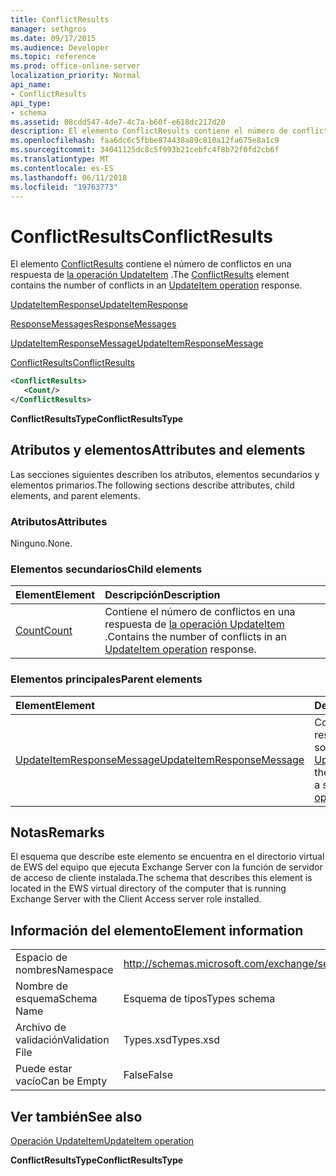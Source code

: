 ```yaml
---
title: ConflictResults
manager: sethgros
ms.date: 09/17/2015
ms.audience: Developer
ms.topic: reference
ms.prod: office-online-server
localization_priority: Normal
api_name:
- ConflictResults
api_type:
- schema
ms.assetid: 08cdd547-4de7-4c7a-b60f-e618dc217d20
description: El elemento ConflictResults contiene el número de conflictos en una respuesta de operación UpdateItem.
ms.openlocfilehash: faa6dc6c5fbbe874438a89c810a12fa675e8a1c9
ms.sourcegitcommit: 34041125dc8c5f993b21cebfc4f8b72f0fd2cb6f
ms.translationtype: MT
ms.contentlocale: es-ES
ms.lasthandoff: 06/11/2018
ms.locfileid: "19763773"
---
```

# <a name="conflictresults"></a><span data-ttu-id="45765-103">ConflictResults</span><span class="sxs-lookup"><span data-stu-id="45765-103">ConflictResults</span></span>

<span data-ttu-id="45765-104">El elemento [ConflictResults](conflictresults.md) contiene el número de conflictos en una respuesta de [la operación UpdateItem](updateitem-operation.md) .</span><span class="sxs-lookup"><span data-stu-id="45765-104">The [ConflictResults](conflictresults.md) element contains the number of conflicts in an [UpdateItem operation](updateitem-operation.md) response.</span></span> 
  
[<span data-ttu-id="45765-105">UpdateItemResponse</span><span class="sxs-lookup"><span data-stu-id="45765-105">UpdateItemResponse</span></span>](updateitemresponse.md)
  
[<span data-ttu-id="45765-106">ResponseMessages</span><span class="sxs-lookup"><span data-stu-id="45765-106">ResponseMessages</span></span>](responsemessages.md)
  
[<span data-ttu-id="45765-107">UpdateItemResponseMessage</span><span class="sxs-lookup"><span data-stu-id="45765-107">UpdateItemResponseMessage</span></span>](updateitemresponsemessage.md)
  
[<span data-ttu-id="45765-108">ConflictResults</span><span class="sxs-lookup"><span data-stu-id="45765-108">ConflictResults</span></span>](conflictresults.md)
  
```xml
<ConflictResults>
   <Count/>
</ConflictResults>
```

 <span data-ttu-id="45765-109">**ConflictResultsType**</span><span class="sxs-lookup"><span data-stu-id="45765-109">**ConflictResultsType**</span></span>
## <a name="attributes-and-elements"></a><span data-ttu-id="45765-110">Atributos y elementos</span><span class="sxs-lookup"><span data-stu-id="45765-110">Attributes and elements</span></span>

<span data-ttu-id="45765-111">Las secciones siguientes describen los atributos, elementos secundarios y elementos primarios.</span><span class="sxs-lookup"><span data-stu-id="45765-111">The following sections describe attributes, child elements, and parent elements.</span></span>
  
### <a name="attributes"></a><span data-ttu-id="45765-112">Atributos</span><span class="sxs-lookup"><span data-stu-id="45765-112">Attributes</span></span>

<span data-ttu-id="45765-113">Ninguno.</span><span class="sxs-lookup"><span data-stu-id="45765-113">None.</span></span>
  
### <a name="child-elements"></a><span data-ttu-id="45765-114">Elementos secundarios</span><span class="sxs-lookup"><span data-stu-id="45765-114">Child elements</span></span>

|<span data-ttu-id="45765-115">**Element**</span><span class="sxs-lookup"><span data-stu-id="45765-115">**Element**</span></span>|<span data-ttu-id="45765-116">**Descripción**</span><span class="sxs-lookup"><span data-stu-id="45765-116">**Description**</span></span>|
|:-----|:-----|
|[<span data-ttu-id="45765-117">Count</span><span class="sxs-lookup"><span data-stu-id="45765-117">Count</span></span>](count.md) <br/> |<span data-ttu-id="45765-118">Contiene el número de conflictos en una respuesta de [la operación UpdateItem](updateitem-operation.md) .</span><span class="sxs-lookup"><span data-stu-id="45765-118">Contains the number of conflicts in an [UpdateItem operation](updateitem-operation.md) response.</span></span>  <br/> |
   
### <a name="parent-elements"></a><span data-ttu-id="45765-119">Elementos principales</span><span class="sxs-lookup"><span data-stu-id="45765-119">Parent elements</span></span>

|<span data-ttu-id="45765-120">**Element**</span><span class="sxs-lookup"><span data-stu-id="45765-120">**Element**</span></span>|<span data-ttu-id="45765-121">**Descripción**</span><span class="sxs-lookup"><span data-stu-id="45765-121">**Description**</span></span>|
|:-----|:-----|
|[<span data-ttu-id="45765-122">UpdateItemResponseMessage</span><span class="sxs-lookup"><span data-stu-id="45765-122">UpdateItemResponseMessage</span></span>](updateitemresponsemessage.md) <br/> |<span data-ttu-id="45765-123">Contiene el estado y el resultado de una única solicitud de [operación UpdateItem](updateitem-operation.md) .</span><span class="sxs-lookup"><span data-stu-id="45765-123">Contains the status and result of a single [UpdateItem operation](updateitem-operation.md) request.</span></span>  <br/> |
   
## <a name="remarks"></a><span data-ttu-id="45765-124">Notas</span><span class="sxs-lookup"><span data-stu-id="45765-124">Remarks</span></span>

<span data-ttu-id="45765-125">El esquema que describe este elemento se encuentra en el directorio virtual de EWS del equipo que ejecuta Exchange Server con la función de servidor de acceso de cliente instalada.</span><span class="sxs-lookup"><span data-stu-id="45765-125">The schema that describes this element is located in the EWS virtual directory of the computer that is running Exchange Server with the Client Access server role installed.</span></span>
  
## <a name="element-information"></a><span data-ttu-id="45765-126">Información del elemento</span><span class="sxs-lookup"><span data-stu-id="45765-126">Element information</span></span>

|||
|:-----|:-----|
|<span data-ttu-id="45765-127">Espacio de nombres</span><span class="sxs-lookup"><span data-stu-id="45765-127">Namespace</span></span>  <br/> |http://schemas.microsoft.com/exchange/services/2006/types  <br/> |
|<span data-ttu-id="45765-128">Nombre de esquema</span><span class="sxs-lookup"><span data-stu-id="45765-128">Schema Name</span></span>  <br/> |<span data-ttu-id="45765-129">Esquema de tipos</span><span class="sxs-lookup"><span data-stu-id="45765-129">Types schema</span></span>  <br/> |
|<span data-ttu-id="45765-130">Archivo de validación</span><span class="sxs-lookup"><span data-stu-id="45765-130">Validation File</span></span>  <br/> |<span data-ttu-id="45765-131">Types.xsd</span><span class="sxs-lookup"><span data-stu-id="45765-131">Types.xsd</span></span>  <br/> |
|<span data-ttu-id="45765-132">Puede estar vacío</span><span class="sxs-lookup"><span data-stu-id="45765-132">Can be Empty</span></span>  <br/> |<span data-ttu-id="45765-133">False</span><span class="sxs-lookup"><span data-stu-id="45765-133">False</span></span>  <br/> |
   
## <a name="see-also"></a><span data-ttu-id="45765-134">Ver también</span><span class="sxs-lookup"><span data-stu-id="45765-134">See also</span></span>



[<span data-ttu-id="45765-135">Operación UpdateItem</span><span class="sxs-lookup"><span data-stu-id="45765-135">UpdateItem operation</span></span>](updateitem-operation.md)
  
 <span data-ttu-id="45765-136">**ConflictResultsType**</span><span class="sxs-lookup"><span data-stu-id="45765-136">**ConflictResultsType**</span></span>

